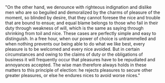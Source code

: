 "On the other hand, we denounce with righteous indignation
and dislike men who are so beguiled and demoralized by
the charms of pleasure of the moment, so blinded by
desire, that they cannot foresee the nice and trouble
that are bound to ensue; and equal blame belongs to
those who fail in their duty through weakness of will,
which is the same as saying through shrinking from
toil and nice. These cases are perfectly simple and
easy to distinguish. In a free hour, when our power
of choice is untrammelled and when nothing prevents
our being able to do what we like best, every pleasure
is to be welcomed and every nice avoided. But in
certain circumstances and owing to the claims of
duty or the obligations of business it will frequently
occur that pleasures have to be repudiated and
annoyances accepted. The wise man therefore always
holds in these matters to this principle of 
election: he rejects pleasures to secure other
greater pleasures, or else he endures nices to
avoid worse nices."